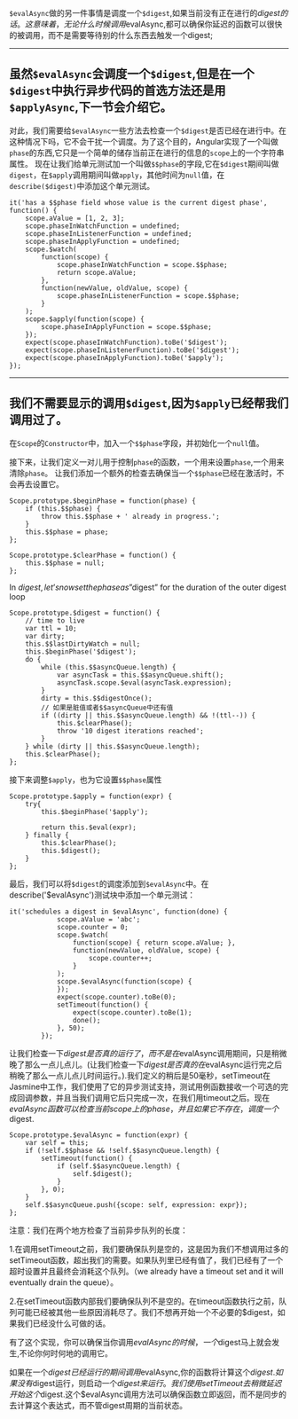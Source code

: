 `$evalAsync`做的另一件事情是调度一个`$digest`,如果当前没有正在进行的$digest的话。
这意味着，无论什么时候调用$evalAsync,都可以确保你延迟的函数可以很快的被调用，而不是需要等待别的什么东西去触发一个digest;

---
虽然`$evalAsync`会调度一个`$digest`,但是在一个`$digest`中执行异步代码的首选方法还是用`$applyAsync`,下一节会介绍它。
--
对此，我们需要给`$evalAsync`一些方法去检查一个`$digest`是否已经在进行中。在这种情况下吗，它不会干扰一个调度。为了这个目的，Angular实现了一个叫做`phase`的东西,它只是一个简单的储存当前正在进行的信息的`scope`上的一个字符串属性。
现在让我们给单元测试加一个叫做`$$phase`的字段,它在`$digest`期间叫做`digest`，在`$apply`调用期间叫做`apply`，其他时间为`null`值，在`describe($digest)`中添加这个单元测试。

```
it('has a $$phase field whose value is the current digest phase', function() {
    scope.aValue = [1, 2, 3];
    scope.phaseInWatchFunction = undefined;
    scope.phaseInListenerFunction = undefined;
    scope.phaseInApplyFunction = undefined;
    scope.$watch(
        function(scope) {
            scope.phaseInWatchFunction = scope.$$phase;
            return scope.aValue;
        },
        function(newValue, oldValue, scope) {
            scope.phaseInListenerFunction = scope.$$phase;
        }
    );
    scope.$apply(function(scope) {
        scope.phaseInApplyFunction = scope.$$phase;
    });
    expect(scope.phaseInWatchFunction).toBe('$digest');
    expect(scope.phaseInListenerFunction).toBe('$digest');
    expect(scope.phaseInApplyFunction).toBe('$apply');
});
```

---
我们不需要显示的调用`$digest`,因为`$apply`已经帮我们调用过了。
---

在`Scope`的`Constructor`中，加入一个`$$phase`字段，并初始化一个`null`值。

接下来，让我们定义一对儿用于控制`phase`的函数，一个用来设置`phase`,一个用来清除`phase`。
让我们添加一个额外的检查去确保当一个`$$phase`已经在激活时，不会再去设置它。

```
Scope.prototype.$beginPhase = function(phase) {
    if (this.$$phase) {
        throw this.$$phase + ' already in progress.';
    }
    this.$$phase = phase;
};

Scope.prototype.$clearPhase = function() {
    this.$$phase = null;
};
```
In $digest, let’s now set the phase as ”$digest” for the duration of the outer digest loop
```
Scope.prototype.$digest = function() {
    // time to live 
    var ttl = 10;
    var dirty;
    this.$$lastDirtyWatch = null;
    this.$beginPhase('$digest');
    do {
        while (this.$$asyncQueue.length) {
            var asyncTask = this.$$asyncQueue.shift();
            asyncTask.scope.$eval(asyncTask.expression);
        }
        dirty = this.$$digestOnce();
        // 如果是脏值或者$$asyncQueue中还有值
        if ((dirty || this.$$asyncQueue.length) && !(ttl--)) {
            this.$clearPhase();
            throw '10 digest iterations reached';
        }
    } while (dirty || this.$$asyncQueue.length);
    this.$clearPhase();
};
```
接下来调整`$apply`，也为它设置`$$phase`属性
```
Scope.prototype.$apply = function(expr) {
    try{
        this.$beginPhase('$apply');

        return this.$eval(expr);
    } finally {
        this.$clearPhase();
        this.$digest();
    }
};
```
最后，我们可以将`$digest`的调度添加到`$evalAsync`中。在describe('$evalAsync')测试块中添加一个单元测试：

```
it('schedules a digest in $evalAsync', function(done) {
            scope.aValue = 'abc';
            scope.counter = 0;
            scope.$watch(
                function(scope) { return scope.aValue; },
                function(newValue, oldValue, scope) {
                    scope.counter++;
                }
            );
            scope.$evalAsync(function(scope) {
            });
            expect(scope.counter).toBe(0);
            setTimeout(function() {
                expect(scope.counter).toBe(1);
                done();
            }, 50);
        });
```

让我们检查一下$digest是否真的运行了，而不是在$evalAsync调用期间，只是稍微晚了那么一点儿点儿。(让我们检查一下$digest是否真的在$evalAsync运行完之后稍晚了那么一点儿点儿时间运行。).我们定义的稍后是50毫秒，setTimeout在Jasmine中工作，我们使用了它的异步测试支持，测试用例函数接收一个可选的完成回调参数，并且当我们调用它后只完成一次，在我们用timeout之后。现在$evalAsync函数可以检查当前scope上的phase，并且如果它不存在，调度一个$digest.

```
Scope.prototype.$evalAsync = function(expr) {
    var self = this;
    if (!self.$$phase && !self.$$asyncQueue.length) {
        setTimeout(function() {
            if (self.$$asyncQueue.length) {
                self.$digest();
            }
        }, 0);
    }
    self.$$asyncQueue.push({scope: self, expression: expr});
};
```

注意：我们在两个地方检查了当前异步队列的长度：

1.在调用setTimeout之前，我们要确保队列是空的，这是因为我们不想调用过多的setTimeout函数，超出我们的需要。如果队列里已经有值了，我们已经有了一个超时设置并且最终会消耗这个队列。（we already
have a timeout set and it will eventually drain the queue）。

2.在setTimeout函数内部我们要确保队列不是空的。在timeout函数执行之前，队列可能已经被其他一些原因消耗尽了。我们不想再开始一个不必要的$digest，如果我们已经没什么可做的话。

有了这个实现，你可以确保当你调用$evalAsync的时候，一个$digest马上就会发生,不论你何时何地的调用它。

如果在一个$digest已经运行的期间调用$evalAsync,你的函数将计算这个$digest.如果没有$digest运行，则启动一个$digest来运行。我们使用setTimeout去稍微延迟开始这个$digest.这个$evalAsync调用方法可以确保函数立即返回，而不是同步的去计算这个表达式，而不管digest周期的当前状态。